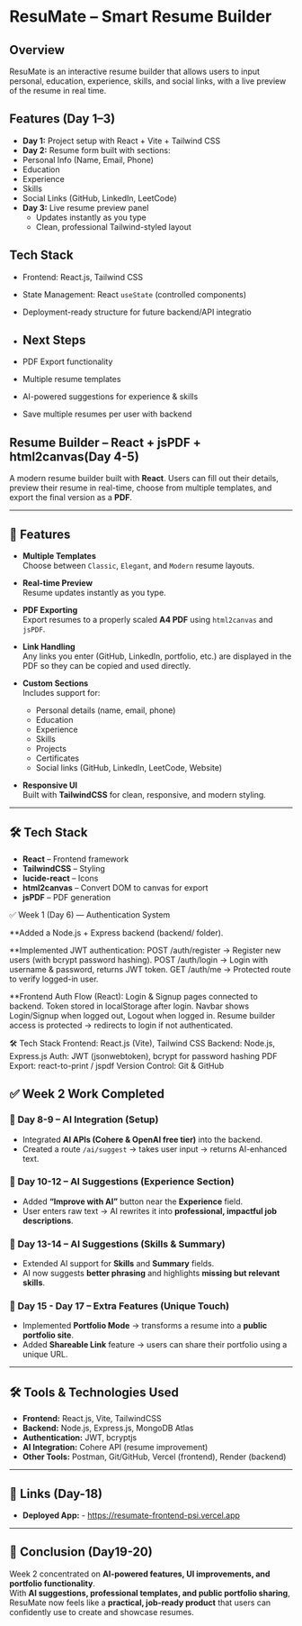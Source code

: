 # ResuMate – Smart Resume Builder

## Overview
ResuMate is an interactive resume builder that allows users to input personal, education, experience, skills, and social links, with a live preview of the resume in real time.

## Features (Day 1–3)
- **Day 1:** Project setup with React + Vite + Tailwind CSS
-  **Day 2:** Resume form built with sections:
  - Personal Info (Name, Email, Phone)
  - Education
  - Experience
  - Skills
  - Social Links (GitHub, LinkedIn, LeetCode)
- **Day 3:** Live resume preview panel
  - Updates instantly as you type
  - Clean, professional Tailwind-styled layout

## Tech Stack
- Frontend: React.js, Tailwind CSS
- State Management: React `useState` (controlled components)
- Deployment-ready structure for future backend/API integratio

- ## Next Steps
- PDF Export functionality
- Multiple resume templates
- AI-powered suggestions for experience & skills
- Save multiple resumes per user with backend                                                                  


## Resume Builder – React + jsPDF + html2canvas(Day 4-5)

A modern resume builder built with **React**. Users can fill out their details, preview their resume in real-time, choose from multiple templates, and export the final version as a **PDF**.

---

## 🚀 Features

- **Multiple Templates**  
  Choose between `Classic`, `Elegant`, and `Modern` resume layouts.

- **Real-time Preview**  
  Resume updates instantly as you type.

- **PDF Exporting**  
  Export resumes to a properly scaled **A4 PDF** using `html2canvas` and `jsPDF`.

- **Link Handling**  
  Any links you enter (GitHub, LinkedIn, portfolio, etc.) are displayed in the PDF so they can be copied and used directly.

- **Custom Sections**  
  Includes support for:
  - Personal details (name, email, phone)
  - Education
  - Experience
  - Skills
  - Projects
  - Certificates
  - Social links (GitHub, LinkedIn, LeetCode, Website)

- **Responsive UI**  
  Built with **TailwindCSS** for clean, responsive, and modern styling.

---

## 🛠️ Tech Stack

- **React** – Frontend framework  
- **TailwindCSS** – Styling  
- **lucide-react** – Icons  
- **html2canvas** – Convert DOM to canvas for export  
- **jsPDF** – PDF generation  

✅ Week 1 (Day 6) — Authentication System

**Added a Node.js + Express backend (backend/ folder).

**Implemented JWT authentication:
POST /auth/register → Register new users (with bcrypt password hashing).
POST /auth/login → Login with username & password, returns JWT token.
GET /auth/me → Protected route to verify logged-in user.

**Frontend Auth Flow (React):
Login & Signup pages connected to backend.
Token stored in localStorage after login.
Navbar shows Login/Signup when logged out, Logout when logged in.
Resume builder access is protected → redirects to login if not authenticated.

🛠️ Tech Stack
Frontend: React.js (Vite), Tailwind CSS
Backend: Node.js, Express.js
Auth: JWT (jsonwebtoken), bcrypt for password hashing
PDF Export: react-to-print / jspdf
Version Control: Git & GitHub

## ✅ Week 2 Work Completed  

### 🔹 Day 8-9 – AI Integration (Setup)  
- Integrated **AI APIs (Cohere & OpenAI free tier)** into the backend.  
- Created a route `/ai/suggest` → takes user input → returns AI-enhanced text.  

### 🔹 Day 10-12 – AI Suggestions (Experience Section)  
- Added **“Improve with AI”** button near the **Experience** field.  
- User enters raw text → AI rewrites it into **professional, impactful job descriptions**.  

### 🔹 Day 13-14 – AI Suggestions (Skills & Summary)  
- Extended AI support for **Skills** and **Summary** fields.  
- AI now suggests **better phrasing** and highlights **missing but relevant skills**.  

### 🔹 Day 15 - Day 17 – Extra Features (Unique Touch)  
- Implemented **Portfolio Mode** → transforms a resume into a **public portfolio site**.  
- Added **Shareable Link** feature → users can share their portfolio using a unique URL.  

---

## 🛠️ Tools & Technologies Used  
- **Frontend:** React.js, Vite, TailwindCSS  
- **Backend:** Node.js, Express.js, MongoDB Atlas  
- **Authentication:** JWT, bcryptjs  
- **AI Integration:** Cohere API (resume improvement)  
- **Other Tools:** Postman, Git/GitHub, Vercel (frontend), Render (backend)  

---

## 🔗 Links (Day-18) 
- **Deployed App:** - https://resumate-frontend-psi.vercel.app

---

## 📌 Conclusion (Day19-20) 
Week 2 concentrated on **AI-powered features, UI improvements, and portfolio functionality**.  
With **AI suggestions, professional templates, and public portfolio sharing**, ResuMate now feels like a **practical, job-ready product** that users can confidently use to create and showcase resumes.  
